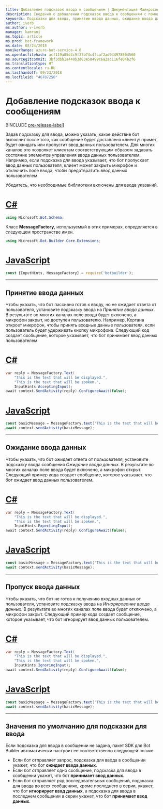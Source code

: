 ```yaml
---
title: Добавление подсказок ввода к сообщениям | Документация Майкрософт
description: Сведения о добавлении подсказок ввода к сообщениям с помощью пакета SDK для Bot Builder.
keywords: Подсказки для ввода, принятие ввода данных, ожидание ввода данных, игнорирование ввода, речь
author: ivorb
ms.author: v-ivorb
manager: kamrani
ms.topic: article
ms.prod: bot-framework
ms.date: 08/24/2018
monikerRange: azure-bot-service-4.0
ms.openlocfilehash: acf119a05d4c9f37b74c4fcaf2ad944978504560
ms.sourcegitcommit: 3bf3dbb1a440b3d83e58499c6a2ac116fe04b2f6
ms.translationtype: HT
ms.contentlocale: ru-RU
ms.lasthandoff: 09/23/2018
ms.locfileid: "46707250"
---
```

# <a name="add-input-hints-to-messages"></a>Добавление подсказок ввода к сообщениям

[!INCLUDE [pre-release-label](~/includes/pre-release-label.md)]

Задав подсказку для ввода, можно указать, какое действие бот выполнит после того, как сообщение будет доставлено клиенту: примет, будет ожидать или пропустит ввод данных пользователем. Для многих каналов это позволяет клиентам соответствующим образом задавать состояние элементов управления ввода данных пользователем. Например, если подсказка для ввода указывает, что бот пропускает ввод данных пользователя, клиент может закрыть микрофон и отключить поле ввода, чтобы предотвратить ввод данных пользователем.

Убедитесь, что необходимые библиотеки включены для ввода указаний.

# <a name="ctabcs"></a>[C#](#tab/cs)

```cs
using Microsoft.Bot.Schema;
```

<!--TODO: Remove the following remark after the next release of the NuGet packages.-->

Класс **MessageFactory**, используемый в этих примерах, определяется в следующем пространстве имен.

```cs
using Microsoft.Bot.Builder.Core.Extensions;
```

# <a name="javascripttabjs"></a>[JavaScript](#tab/js)

```javascript
const {InputHints, MessageFactory} = require('botbuilder');
```

---

## <a name="accepting-input"></a>Принятие ввода данных

Чтобы указать, что бот пассивно готов к вводу, но не ожидает ответа от пользователя, установите подсказку ввода на _Принятие ввода данных_. В результате во многих каналах поле ввода будет включено, а микрофон закрыт, но доступен пользователю. Например, Кортана откроет микрофон, чтобы принять входные данные пользователя, если пользователь будет удерживать кнопку микрофона. Следующий код создает сообщение, которое указывает, что бот принимает ввод данных пользователем.

# <a name="ctabcs"></a>[C#](#tab/cs)

```csharp
var reply = MessageFactory.Text(
    "This is the text that will be displayed.",
    "This is the text that will be spoken.",
    InputHints.AcceptingInput);
await context.SendActivity(reply).ConfigureAwait(false);
```

# <a name="javascripttabjs"></a>[JavaScript](#tab/js)

```javascript
const basicMessage = MessageFactory.text('This is the text that will be displayed.', 'This is the text that will be spoken.', InputHints.AcceptingInput);
await context.sendActivity(basicMessage);
```

---

## <a name="expecting-input"></a>Ожидание ввода данных

Чтобы указать, что бот ожидает ответа от пользователя, установите подсказку ввода сообщения _Ожидание ввода данных_. В результате во многих каналах поле ввода будет включено, а микрофон открыт. Следующий пример кода создает сообщение, которое указывает, что бот ожидает ввод данных пользователем.

# <a name="ctabcs"></a>[C#](#tab/cs)

```csharp
var reply = MessageFactory.Text(
    "This is the text that will be displayed.",
    "This is the text that will be spoken.",
    InputHints.ExpectingInput);
await context.SendActivity(reply).ConfigureAwait(false);
```

# <a name="javascripttabjs"></a>[JavaScript](#tab/js)

```javascript
const basicMessage = MessageFactory.text('This is the text that will be displayed.', 'This is the text that will be spoken.', InputHints.ExpectingInput);
await context.sendActivity(basicMessage);
```

---

## <a name="ignoring-input"></a>Пропуск ввода данных

Чтобы указать, что бот не готов к получению входных данных от пользователя, установите подсказку ввода на _Игнорирование ввода данных_. В результате во многих каналах поле ввода будет отключено, а микрофон закрыт. Следующий пример кода создает сообщение, которое указывает, что бот игнорирует ввод данных пользователем.

# <a name="ctabcs"></a>[C#](#tab/cs)

```csharp
var reply = MessageFactory.Text(
    "This is the text that will be displayed.",
    "This is the text that will be spoken.",
    InputHints.IgnoringInput);
await context.SendActivity(reply).ConfigureAwait(false);
```

# <a name="javascripttabjs"></a>[JavaScript](#tab/js)

```javascript
const basicMessage = MessageFactory.text('This is the text that will be displayed.', 'This is the text that will be spoken.', InputHints.IgnoringInput);
await context.sendActivity(basicMessage);
```

---

## <a name="default-values-for-input-hint"></a>Значения по умолчанию для подсказки для ввода

Если подсказка для ввода в сообщении не задана, пакет SDK для Bot Builder автоматически настроит ее соответственно следующей логике.

- Если бот отправляет запрос, подсказка для ввода в сообщении укажет, что бот **ожидает ввода данных**.</li>
- Если бот отправляет одно сообщение, подсказка для ввода в сообщении укажет, что бот **принимает ввод данных**.</li>
- Если бот отправляет ряд последовательных сообщений, подсказка для ввода во всех сообщениях, кроме последнего в серии, укажет, что бот **игнорирует ввод данных**, а подсказка для ввода в последнем сообщении в серии укажет, что бот **принимает ввод данных**.

